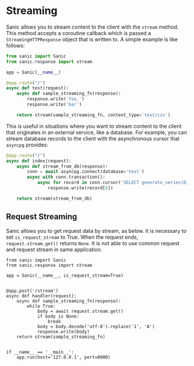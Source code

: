 # Streaming

Sanic allows you to stream content to the client with the `stream` method. This method accepts a coroutine callback which is passed a `StreamingHTTPResponse` object that is written to. A simple example is like follows:

```python
from sanic import Sanic
from sanic.response import stream

app = Sanic(__name__)

@app.route("/")
async def test(request):
    async def sample_streaming_fn(response):
        response.write('foo,')
        response.write('bar')

    return stream(sample_streaming_fn, content_type='text/csv')
```

This is useful in situations where you want to stream content to the client that originates in an external service, like a database. For example, you can stream database records to the client with the asynchronous cursor that `asyncpg` provides:

```python
@app.route("/")
async def index(request):
    async def stream_from_db(response):
        conn = await asyncpg.connect(database='test')
        async with conn.transaction():
            async for record in conn.cursor('SELECT generate_series(0, 10)'):
                response.write(record[0])

    return stream(stream_from_db)
```

## Request Streaming

Sanic allows you to get request data by stream, as below. It is necessary to set `is_request_stream` to True. When the request ends, `request.stream.get()` returns `None`. It is not able to use common request and request stream in same application.

```
from sanic import Sanic
from sanic.response import stream

app = Sanic(__name__, is_request_stream=True)


@app.post('/stream')
async def handler(request):
    async def sample_streaming_fn(response):
        while True:
            body = await request.stream.get()
            if body is None:
                break
            body = body.decode('utf-8').replace('1', 'A')
            response.write(body)
    return stream(sample_streaming_fn)


if __name__ == '__main__':
    app.run(host='127.0.0.1', port=8000)
```
